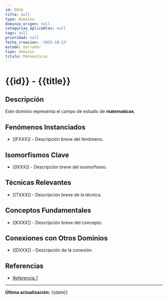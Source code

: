 ```yaml
---
id: D016
title: null
type: Dominio
dominio_origen: null
categorias_aplicables: null
tags: null
prioridad: null
fecha_creacion: '2025-10-13'
estado: borrador
tipo: dominio
titulo: Matematicas
---
```

# {{id}} - {{title}}

## Descripción

Este dominio representa el campo de estudio de **matematicas**.

## Fenómenos Instanciados

- [[FXXX]] - Descripción breve del fenómeno.

## Isomorfismos Clave

- [[IXXX]] - Descripción breve del isomorfismo.

## Técnicas Relevantes

- [[TXXX]] - Descripción breve de la técnica.

## Conceptos Fundamentales

- [[KXXX]] - Descripción breve del concepto.

## Conexiones con Otros Dominios

- [[DXXX]] - Descripción de la conexión.

## Referencias

- [Referencia 1](URL)

---

**Última actualización:** {{date}}
